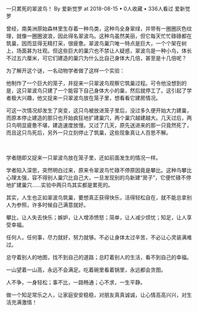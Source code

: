 一只累死的翠波鸟！
By 爱新觉罗 at 2018-08-15 • 0人收藏 • 336人看过
爱新觉罗	

曾经，南美洲原始森林里生存着一种鸟类，这种鸟全身翠绿，并带有一圈圈灰色纹理，就像一圈圈波浪，因此得名翠波鸟。这种鸟虽然美丽，但它每天忙忙碌碌都在筑巢，因而显得无精打采，很疲惫。翠波鸟巢穴唯一特点是巨大，一个个架在树上，场面甚为壮观。但这些巨大的巢穴也不禁让人疑惑，翠波鸟是一种小鸟，体长不过五六厘米，可它们建造的巢穴为什么比自己身体大几倍，甚至是十几倍呢？


为了解开这个谜，一名动物学者做了这样一个实验：


他制作了一个巨大的笼子，并捉来一只翠波鸟观察它筑巢过程。可令他没想到的是，这只翠波鸟只建了一个能容下自己身体大小的巢，然后就停工了。这引起了学者极大兴趣，他又捉来一只翠波鸟放在笼子里，想看看它建房情况。


可这一次情况却发生了突变，这只鸟被放进笼子里后，没过多久便开始大力建巢，而原本停止建造的那只也开始疯狂地扩建巢穴，两个巢穴越建越大。几天过后，两只鸟明显疲惫不堪，建造速度放慢。又过了几天，原先送进来的那一只竟然死了，而且这只鸟死后，另外一只立刻停止了筑巢，这些现象真让人百思不解。

　　

学者随即又捉来一只翠波鸟放在笼子里，还如前面发生的情况一样。


学者陷入深思，突然明白过来，原来令翠波鸟忙碌不停原因竟是攀比。这种鸟攀比心理太强，容不得别人巢穴比自己大，一旦发现别的鸟新建“房子”，它便忙碌不停地扩建巢穴……实验中两只鸟其实都是累死的。




其实，人生也正如翠波鸟筑巢，要想真正获得快乐，活得轻松自在，就不能总拿别人为参照，许多时候自己满意就好。

攀比，让人失去快乐；嫉妒，让人增添愤怒；简单，让人减少烦忧；知足，让人享受幸福。




任何人，任何事，尽力就好，努力就够。不必让身体太过辛苦，不必让心灵装满难过。


总守着别人的地图，找不到自己的道路；总盯着别人的生活，看不到自己的幸福。

一山望着一山高，永远不会满足。吃着碗里看着锅里，永远都会贪图。

人不争，一身轻松；事不比，一路畅通；心不求，一生平静。

做一个知足常乐之人，让家庭安安稳稳，对朋友真真诚诚，让心情高高兴兴，对生活充满激情！
